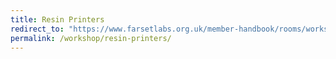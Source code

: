 ```yaml
---
title: Resin Printers
redirect_to: "https://www.farsetlabs.org.uk/member-handbook/rooms/workshop/resin_printers"
permalink: /workshop/resin-printers/
---
```

